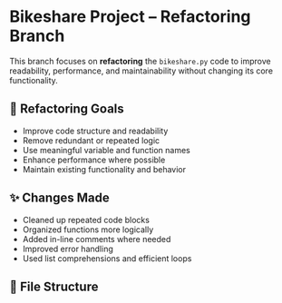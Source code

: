 # Bikeshare Project – Refactoring Branch

This branch focuses on **refactoring** the `bikeshare.py` code to improve readability, performance, and maintainability without changing its core functionality.

## 🔧 Refactoring Goals

- Improve code structure and readability
- Remove redundant or repeated logic
- Use meaningful variable and function names
- Enhance performance where possible
- Maintain existing functionality and behavior

## ✨ Changes Made

- Cleaned up repeated code blocks
- Organized functions more logically
- Added in-line comments where needed
- Improved error handling
- Used list comprehensions and efficient loops

## 📁 File Structure


